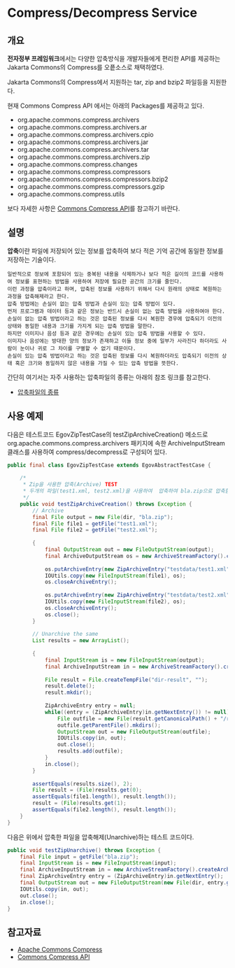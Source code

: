# Compress/Decompress Service

## 개요

**전자정부 프레임워크**에서는 다양한 압축방식을 개발자들에게 편리한 API를 제공하는 Jakarta Commons의 Compress를 오픝소스로 채택하였다.

Jakarta Commons의 Compress에서 지원하는 tar, zip and bzip2 파일등을 지원한다.

현재 Commons Compress API 에서는 아래의 Packages를 제공하고 있다.

- org.apache.commons.compress.archivers   
- org.apache.commons.compress.archivers.ar   
- org.apache.commons.compress.archivers.cpio   
- org.apache.commons.compress.archivers.jar   
- org.apache.commons.compress.archivers.tar   
- org.apache.commons.compress.archivers.zip   
- org.apache.commons.compress.changes   
- org.apache.commons.compress.compressors   
- org.apache.commons.compress.compressors.bzip2   
- org.apache.commons.compress.compressors.gzip   
- org.apache.commons.compress.utils

보다 자세한 사항은 [Commons Compress API](http://commons.apache.org/compress/apidocs/index.html)를 참고하기 바란다.

## 설명

**압축**이란 파일에 저장되어 있는 정보를 압축하여 보다 적은 기억 공간에 동일한 정보를 저장하는 기술이다.

```
일반적으로 정보에 포함되어 있는 중복된 내용을 삭제하거나 보다 적은 길이의 코드를 사용하여 정보를 표현하는 방법을 사용하여 저장에 필요한 공간의 크기를 줄인다. 
이런 과정을 압축이라고 하며, 압축된 정보를 사용하기 위해서 다시 원래의 상태로 복원하는 과정을 압축해제라고 한다.
압축 방법에는 손실이 없는 압축 방법과 손실이 있는 압축 방법이 있다.
먼저 프로그램과 데이터 등과 같은 정보는 반드시 손실이 없는 압축 방법을 사용하여야 한다.
손실이 없는 압축 방법이라고 하는 것은 압축된 정보를 다시 복원한 경우에 압축되기 이전의 상태와 동일한 내용과 크기를 가지게 되는 압축 방법을 말한다.
하지만 이미지나 음성 등과 같은 경우에는 손실이 있는 압축 방법을 사용할 수 있다.
이미지나 음성에는 방대한 양의 정보가 존재하고 이들 정보 중에 일부가 사라진다 하더라도 사람이 눈이나 귀로 그 차이를 구별할 수 없기 때문이다.
손실이 있는 압축 방법이라고 하는 것은 압축된 정보를 다시 복원하더라도 압축되기 이전의 상태 혹은 크기와 동일하지 않은 내용을 가질 수 있는 압축 방법을 뜻한다.
```
간단히 여기서는 자주 사용하는 압축파일의 종류는 아래의 참조 링크를 참고한다.

- [압축파일의 종류](https://www.egovframe.go.kr/wiki/doku.php?id=egovframework:rte2:fdl:%EC%95%95%EC%B6%95%ED%8C%8C%EC%9D%BC%EC%9D%98_%EC%A2%85%EB%A5%98:%EC%95%95%EC%B6%95%ED%8C%8C%EC%9D%BC%EC%9D%98_%EC%A2%85%EB%A5%98)

## 사용 예제

다음은 테스트코드 EgovZipTestCase의 testZipArchiveCreation() 메소드로 org.apache.commons.compress.archivers 패키지에 속한 ArchiveInputStream 클래스를 사용하여 compress/decompress로 구성되어 있다.

```java
public final class EgovZipTestCase extends EgovAbstractTestCase {
 
	/*
	 * Zip을 사용한 압축(Archive) TEST
	 * 두개의 파일(test1.xml, test2.xml)을 사용하여  압축하여 bla.zip으로 압축함
	 */
	public void testZipArchiveCreation() throws Exception {
        // Archive
        final File output = new File(dir, "bla.zip");
        final File file1 = getFile("test1.xml");
        final File file2 = getFile("test2.xml");
 
        {
            final OutputStream out = new FileOutputStream(output);
            final ArchiveOutputStream os = new ArchiveStreamFactory().createArchiveOutputStream("zip", out);
 
            os.putArchiveEntry(new ZipArchiveEntry("testdata/test1.xml"));
            IOUtils.copy(new FileInputStream(file1), os);
            os.closeArchiveEntry();
 
            os.putArchiveEntry(new ZipArchiveEntry("testdata/test2.xml"));
            IOUtils.copy(new FileInputStream(file2), os);
            os.closeArchiveEntry();
            os.close();
        }
 
        // Unarchive the same
        List results = new ArrayList();
 
        {
            final InputStream is = new FileInputStream(output);
            final ArchiveInputStream in = new ArchiveStreamFactory().createArchiveInputStream("zip", is);
 
            File result = File.createTempFile("dir-result", "");
            result.delete();
            result.mkdir();
 
            ZipArchiveEntry entry = null;
            while((entry = (ZipArchiveEntry)in.getNextEntry()) != null) {
                File outfile = new File(result.getCanonicalPath() + "/result/" + entry.getName());
                outfile.getParentFile().mkdirs();
                OutputStream out = new FileOutputStream(outfile);
                IOUtils.copy(in, out);
                out.close();
                results.add(outfile);
            }
            in.close();
        }
 
        assertEquals(results.size(), 2);
        File result = (File)results.get(0);
        assertEquals(file1.length(), result.length());
        result = (File)results.get(1);
        assertEquals(file2.length(), result.length());
    }
}
```

다음은 위에서 압축한 파일을 압축해제(Unarchive)하는 테스트 코드이다.

```java
public void testZipUnarchive() throws Exception {
    final File input = getFile("bla.zip");
    final InputStream is = new FileInputStream(input);
    final ArchiveInputStream in = new ArchiveStreamFactory().createArchiveInputStream("zip", is);
    final ZipArchiveEntry entry = (ZipArchiveEntry)in.getNextEntry();
    final OutputStream out = new FileOutputStream(new File(dir, entry.getName()));
    IOUtils.copy(in, out);
    out.close();
    in.close();
}
```

## 참고자료

- [Apache Commons Compress](http://commons.apache.org/compress/index.html)
- [Commons Compress API](http://commons.apache.org/compress/apidocs/index.html)